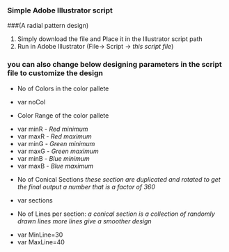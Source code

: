 ### Simple Adobe Illustrator script 
###(A radial pattern design) 


1. Simply download the file and Place it in the Illustrator script path
2. Run in Adobe Illustrator (File-> Script -> *this script file*)

### you can also change below designing parameters in the script file to customize the design

* No of Colors in the color pallete
+ var noCol

* Color Range of the color pallete
+ var minR - *Red minimum*
+ var maxR - *Red maximum*
+ var minG - *Green minimum*
+ var maxG - *Green maximum*
+ var minB - *Blue minimum*
+ var maxB - *Blue maximum*

* No of Conical Sections
*these section are duplicated and rotated to get the final output*
*a number that is a factor of 360*
+ var sections

* No of Lines per section:
*a conical section is a collection of randomly drawn lines*
*more lines give a smoother design*
+ var MinLine=30
+ var MaxLine=40

